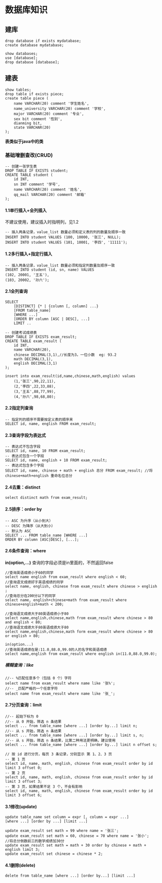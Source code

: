 # 数据库知识

## 建库

```mysql
drop database if exists mydatabase;
create database mydatabase;

show databases;
use [database];
drop database [database];
```

## 建表

```mysql
show tables;
drop table if exists piece;
create table piece (
	name VARCHAR(20) comment '学生姓名',
    name_university VARCHAR(20) comment '学校',
    major VARCHAR(20) comment '专业',
    sex bit comment '性别',
    dianming bit,
    state VARCHAR(20) 
);
```

**表类似于java中的类**

### 基础增删查改(CRUD)

```mysql
-- 创建一张学生表
DROP TABLE IF EXISTS student;
CREATE TABLE student (
	id INT,
	sn INT comment '学号',
	name VARCHAR(20) comment '姓名',
	qq_mail VARCHAR(20) comment '邮箱'
);
```

#### 1.1单行插入+全列插入

不建议使用，建议插入时指明列，见1.2

```mysql
-- 插入两条记录，value_list 数量必须和定义表的列的数量及顺序一致
INSERT INTO student VALUES (100, 10000, '张三', NULL);
INSERT INTO student VALUES (101, 10001, '李四', '11111');
```

#### 1.2多行插入+指定行插入

```mysql
-- 插入两条记录，value_list 数量必须和指定列数量及顺序一致
INSERT INTO student (id, sn, name) VALUES
(102, 20001, '王五'),
(103, 20002, '孙六');
```

#### 2.1全列查询

```mysql
SELECT
	[DISTINCT] {* | {column [, column] ...}
	[FROM table_name]
	[WHERE ...]
	[ORDER BY column [ASC | DESC], ...]
	LIMIT ..
```

```mysql
-- 创建考试成绩表
DROP TABLE IF EXISTS exam_result;
CREATE TABLE exam_result (
	id INT,
	name VARCHAR(20),
	chinese DECIMAL(3,1),//长度为3，一位小数  eg: 93.2
	math DECIMAL(3,1),
	english DECIMAL(3,1)
);
```

```mysql
insert into exam_result(id,name,chinese,math,english) values 
    (1,'张三',90,22,11),
	(2,'李四',22,33,88),
    (3,'王五',88,77,99),
    (4,'孙六',98,68,80);
```

#### 2.2指定列查询

```mysql
-- 指定列的顺序不需要按定义表的顺序来
SELECT id, name, english FROM exam_result;
```

#### 2.3查询字段为表达式

```mysql
-- 表达式不包含字段
SELECT id, name, 10 FROM exam_result;
-- 表达式包含一个字段
SELECT id, name, english + 10 FROM exam_result;
-- 表达式包含多个字段
SELECT id, name, chinese + math + english 总分 FROM exam_result; //将chinese+math+english 重命名位总分
```

#### 2.4去重：distinct  

```mysql
select distinct math from exam_result;
```

#### 2.5排序：order by

```mysql
-- ASC 为升序（从小到大）
-- DESC 为降序（从大到小）
-- 默认为 ASC
SELECT ... FROM table_name [WHERE ...]
ORDER BY column [ASC|DESC], [...];
```

#### 2.6条件查询：where

**in(option,...)** 查询的字段必须是in里面的，不然返回false

```mysql
//查询英语成绩小于60的同学
select name english from exam_result where english < 60;
//查询语文成绩好于英语成绩的同学
select name, english, chinese from exam_result where chinese > english ;
//查询总分在200分以下的同学
select name, english+chinese+math from exam_result where chinese+english+math < 200;
```

```mysql
//查询语文成绩大于80英语成绩小于80
select name,english,chinese,math from exam_result where chinese > 80 and english < 80;
//查询语文成绩大于80英语成绩大于80
select name,english,chinese,math form exam_result where chinese > 80 or english > 80;
```

```mysql
in(option...)
//查询英语成绩在是:11.0,88.0,99.0的人的名字和英语成绩
select name,english from exam_result where english in(11.0,88.0,99.0);
```

##### 模糊查询：like

```mysql
//-- %匹配任意多个（包括 0 个）字符
select name from exam_result where name like '张%';
//-- _匹配严格的一个任意字符
select name from exam_result where name like '张_';
```

#### 2.7分页查询：limit

```mysql
//-- 起始下标为 0
//-- 从 0 开始，筛选 n 条结果
select ... from table_name [where ...] [order by...] limit n;
//-- 从 s 开始，筛选 n 条结果
select ... from table_name [where ...] [order by...] limit s, n;
//-- 从 s 开始，筛选 n 条结果，比第二种用法更明确，建议使用
select ... from table_name [where ...] [order by...] limit n offset s;
```

```mysql
// 按 id 进行分页，每页 3 条记录，分别显示 第 1、2、3 页
-- 第 1 页
select id, name, math, english, chinese from exam_result order by id limit 3 offset 0;
-- 第 2 页
select id, name, math, english, chinese from exam_result order by id limit 3 offset 3;
-- 第 3 页，如果结果不足 3 个，不会有影响
select id, name, math, english, chinese from exam_result order by id limit 3 offset 6;
```

#### 3.1修改(update)

```mysql
update table_name set column = expr [, column = expr ...]
[where ...] [order by ...] [limit ...]
```

```mysql
update exam_result set math = 99 where name = '张三';
update exam_result set math = 60, chinese = 70 where name = '张小';
//将总分倒数前三的数学成绩加30分
update exam_result set math = math + 30 order by chinese + math + english limit 3;
update exam_result set chinese = chinese * 2;
```

#### 4.1删除(delete)

```mysql
delete from table_name [where ...] [order by...] [limit ...]
```

